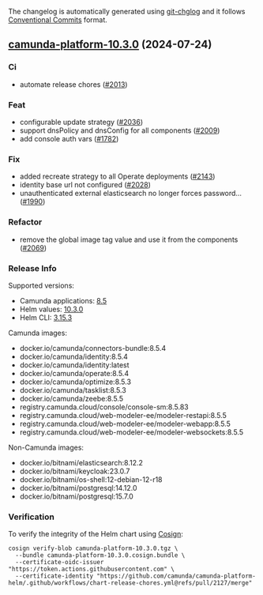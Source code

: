 The changelog is automatically generated using [git-chglog](https://github.com/git-chglog/git-chglog)
and it follows [Conventional Commits](https://www.conventionalcommits.org/en/v1.0.0/) format.


<a name="camunda-platform-10.3.0"></a>
## [camunda-platform-10.3.0](https://github.com/camunda/camunda-platform-helm/releases/tag/camunda-platform-10.3.0) (2024-07-24)

### Ci

* automate release chores ([#2013](https://github.com/camunda/camunda-platform-helm/issues/2013))

### Feat

* configurable update strategy ([#2036](https://github.com/camunda/camunda-platform-helm/issues/2036))
* support dnsPolicy and dnsConfig for all components ([#2009](https://github.com/camunda/camunda-platform-helm/issues/2009))
* add console auth vars ([#1782](https://github.com/camunda/camunda-platform-helm/issues/1782))

### Fix

* added recreate strategy to all Operate deployments ([#2143](https://github.com/camunda/camunda-platform-helm/issues/2143))
* identity base url not configured ([#2028](https://github.com/camunda/camunda-platform-helm/issues/2028))
* unauthenticated external elasticsearch no longer forces password… ([#1990](https://github.com/camunda/camunda-platform-helm/issues/1990))

### Refactor

* remove the global image tag value and use it from the components ([#2069](https://github.com/camunda/camunda-platform-helm/issues/2069))

### Release Info

Supported versions:

- Camunda applications: [8.5](https://github.com/camunda/camunda-platform/releases?q=tag%3A8.5&expanded=true)
- Helm values: [10.3.0](https://artifacthub.io/packages/helm/camunda/camunda-platform/10.3.0#parameters)
- Helm CLI: [3.15.3](https://github.com/helm/helm/releases/tag/v3.15.3)

Camunda images:

- docker.io/camunda/connectors-bundle:8.5.4
- docker.io/camunda/identity:8.5.4
- docker.io/camunda/identity:latest
- docker.io/camunda/operate:8.5.4
- docker.io/camunda/optimize:8.5.3
- docker.io/camunda/tasklist:8.5.3
- docker.io/camunda/zeebe:8.5.5
- registry.camunda.cloud/console/console-sm:8.5.83
- registry.camunda.cloud/web-modeler-ee/modeler-restapi:8.5.5
- registry.camunda.cloud/web-modeler-ee/modeler-webapp:8.5.5
- registry.camunda.cloud/web-modeler-ee/modeler-websockets:8.5.5

Non-Camunda images:

- docker.io/bitnami/elasticsearch:8.12.2
- docker.io/bitnami/keycloak:23.0.7
- docker.io/bitnami/os-shell:12-debian-12-r18
- docker.io/bitnami/postgresql:14.12.0
- docker.io/bitnami/postgresql:15.7.0

### Verification

To verify the integrity of the Helm chart using [Cosign](https://docs.sigstore.dev/signing/quickstart/):

```shell
cosign verify-blob camunda-platform-10.3.0.tgz \
  --bundle camunda-platform-10.3.0.cosign.bundle \
  --certificate-oidc-issuer "https://token.actions.githubusercontent.com" \
  --certificate-identity "https://github.com/camunda/camunda-platform-helm/.github/workflows/chart-release-chores.yml@refs/pull/2127/merge"
```
